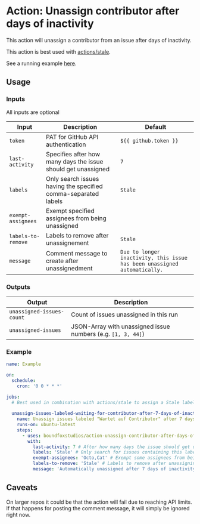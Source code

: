 # Action: Unassign contributor after days of inactivity 

This action will unassign a contributor from an issue after days of inactivity.

This action is best used with [actions/stale](https://github.com/actions/stale).

See a running example [here](https://github.com/BoundfoxStudios/community-project/blob/develop/.github/workflows/project-management.yml#L105).

## Usage

### Inputs

All inputs are optional

| Input              | Description                                                    | Default                                                                   |
|--------------------|----------------------------------------------------------------|---------------------------------------------------------------------------|
| `token`            | PAT for GitHub API authentication                              | `${{ github.token }}`                                                     |
| `last-activity`    | Specifies after how many days the issue should get unassigned  | `7`                                                                       |
| `labels`           | Only search issues having the specified comma-separated labels | `Stale`                                                                   |
| `exempt-assignees` | Exempt specified assignees from being unassigned               |                                                                           |
| `labels-to-remove` | Labels to remove after unassignement                           | `Stale`                                                                   |
| `message`          | Comment message to create after unassignedment                 | `Due to longer inactivity, this issue has been unassigned automatically.` |


### Outputs

| Output                    | Description                                                    |
|---------------------------|----------------------------------------------------------------|
| `unassigned-issues-count` | Count of issues unassigned in this run                         |
| `unassigned-issues`       | JSON-Array with unassigned issue numbers (e.g. `[1, 3, 44]`)   |

### Example

```yaml
name: Example

on:
  schedule:
    cron: '0 0 * * *'

jobs:
  # Best used in combination with actions/stale to assign a Stale label
  
  unassign-issues-labeled-waiting-for-contributor-after-7-days-of-inactivity:
    name: Unassign issues labeled "Wartet auf Contributor" after 7 days of inactivity.
    runs-on: ubuntu-latest
    steps:
      - uses: boundfoxstudios/action-unassign-contributor-after-days-of-inactivity@main
        with:
          last-activity: 7 # After how many days the issue should get unassigned
          labels: 'Stale' # Only search for issues containing this labels (comma-separated)
          exempt-assignees: 'Octo,Cat' # Exempt some assignees from being unassigned
          labels-to-remove: 'Stale' # Labels to remove after unassigning an issue
          message: 'Automatically unassigned after 7 days of inactivity.'
```

## Caveats

On larger repos it could be that the action will fail due to reaching API limits.
If that happens for posting the comment message, it will simply be ignored right now.
